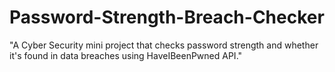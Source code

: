 # Password-Strength-Breach-Checker
"A Cyber Security mini project that checks password strength and whether it's found in data breaches using HaveIBeenPwned API."
